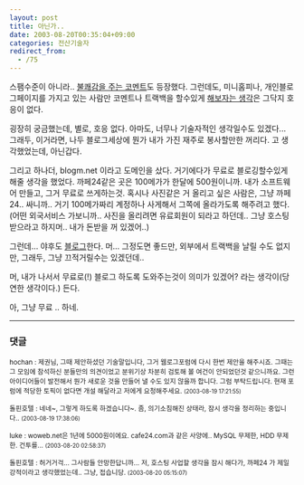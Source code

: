 ```yaml
---
layout: post
title: 아닌가..
date: 2003-08-20T00:35:04+09:00
categories: 전산기술자
redirect_from:
  - /75
---
```


스팸수준이 아니라.. <a href="http://www.city109.com/blog/comments.php?id=122_0_1_0_C">불쾌감을 주는 코멘트</a>도 등장했다. 그런데도, 미니홈피나, 개인블로그페이지를 가지고 있는 사람만 코멘트나 트랙백을 할수있게 <a href="/197">해보자는 생각</a>은 그닥지 호응이 없다.

굉장히 궁금했는데, 별로, 호응 없다. 아마도, 너무나 기술자적인 생각일수도 있겠다... 그래두, 이거라면, 나두 블로그세상에 뭔가 내가 가진 재주로 봉사할만한 꺼리다. 고 생각했었는데, 아닌갑다.

그리고 하나더, blogm.net 이라고 도메인을 샀다. 거기에다가 무료로 블로깅할수있게 해줄 생각을 했었다. 까페24같은 곳은 100메가가 한달에 500원이니까. 내가 소프트웨어 만들고, 그거 무료로 쓰게하는것. 혹시나 사진같은 거 올리고 싶은 사람은, 그냥 까페24.. 싸니까.. 거기 100메가짜리 계정하나 사게해서 그쪽에 올라가도록 해주려고 했다. (어떤 외국서비스 가보니까.. 사진을 올리려면 유료회원이 되라고 하던데.. 그냥 호스팅 받으라고 하지머.. 내가 돈받을 꺼 있겠어..)

그런데... 야후도 <a href="http://ejang.new21.org/blog/b2/index.php?p=736&c=1">블로그</a>한다. 머... 그정도면 좋드만, 외부에서 트랙백을 날릴 수도 없지만, 그래두, 그냥 끄적거릴수는 있겠던데..

머, 내가 나서서 무료로(!) 블로그 하도록 도와주는것이 의미가 있겠어? 라는 생각이(당연한 생각이다.) 든다.

아, 그냥 무료 .. 하네.

* * *

### 댓글



<!--- cmt:160 --->
<!--- mail: --->
<!--- parent:0 --->

<small>hochan : 제권님, 그때 제안하셨던 기술말입니다, 그거 웹로그포럼에 다시 한번 제안을 해주시죠. 그때는 그 모임에 참석하신 분들만의 의견이었고 분위기상 차분히 검토해 볼 여건이 안되었던것 같으니까요. 그런 아이디어들이 발전해서 뭔가 새로운 것을 만들어 낼 수도 있지 않을까 합니다. 그럼 부탁드립니다. 현재 포럼에 적당한 토픽이 없다면 개설 해달라고 저에게 요청해주세요. <small>(2003-08-19 17:21:55)</small></small>


<!--- cmt:161 --->
<!--- mail: --->
<!--- parent:0 --->

<small>돌핀호텔 : 네네~, 그렇게 하도록 하겠습니다~.  좀, 의기소침해진 상태라, 잠시 생각을 정리하는 중입니다.. <small>(2003-08-19 17:38:06)</small></small>


<!--- cmt:162 --->
<!--- mail: --->
<!--- parent:0 --->

<small>luke : woweb.net은 1년에 5000원이에요. cafe24.com과 같은 사양에.. MySQL 무제한, HDD 무제한. 건투를... <small>(2003-08-20 02:58:37)</small></small>


<!--- cmt:163 --->
<!--- mail: --->
<!--- parent:0 --->

<small>돌핀호텔 : 허거거걱... 그사람들 안망한답니까...  저, 호스팅 사업할 생각을 잠시 해다가, 까페24 가 제일 강적이라고 생각했었는데..  그냥, 접습니당. <small>(2003-08-20 05:15:07)</small></small>

